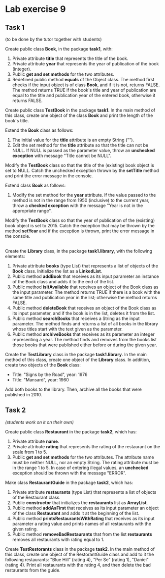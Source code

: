 # Lab exercise 9

## Task 1
(to be done by the tutor together with students)

Create public class **Book**, in the package **task1**, with:

1. Private attribute **title** that represents the title of the book.
2. Private attribute **year** that represents the year of publication of the book (integer).
3. Public **get and set methods** for the two attributes.
4. Redefined public method **equals** of the Object class. The method first checks if the input object is of class **Book**, and if it is not, returns FALSE. The method returns TRUE if the book's title and year of publication are equal to the title and publication year of the entered book, otherwise it returns FALSE.

Create public class **TestBook** in the package **task1**. In the main method of this class, create one object of the class **Book** and print the length of the book's title.

Extend the **Book** class as follows:

1. The initial value for the **title** attribute is an empty String ("").
2. Edit the set method for the **title** attribute so that the title can not be NULL. If NULL is passed as the parameter value, throw an **unchecked exception** with message "Title cannot be NULL".

Modify the **TestBook** class so that the title of the (existing) book object is set to NULL. Catch the unchecked exception thrown by the **setTitle** method and print the error message in the console.

Extend class **Book** as follows: 

1. Modify the set method for the **year** attribute. If the value passed to the method is not in the range from 1950 (inclusive) to the current year, throw a **checked exception** with the message "Year is not in the appropriate range".

Modify the **TestBook** class so that the year of publication of the (existing) book object is set to 2015. Catch the exception that may be thrown by the method **setYear** and if the exception is thrown, print the error message in the console.
<br><br>

Create the **Library** class, in the package **task1.library**, with the following elements:

1. Private attribute **books** (type List) that represents a list of objects of the **Book** class. Initialize the list as a **LinkedList**.
2. Public method **addBook** that receives as its input parameter an instance of the Book class and adds it to the end of the list.
3. Public method **isItAvailable** that receives an object of the Book class as the input parameter. The method returns TRUE if there is a book with the same title and publication year in the list; otherwise the method returns FALSE.
4. Public method **deleteBook** that receives an object of the Book class as its input parameter, and if the book is in the list, deletes it from the list.
5. Public method **searchBooks** that receives a String as the input parameter. The method finds and returns a list of all books in the library whose titles start with the text given as the parameter.
6. Public method **archiveBooks** that receives as its parameter an integer representing a year. The method finds and removes from the books list those books that were published either before or during the given year.

Create the **TestLibrary** class in the package **task1.library**. In the main method of this class, create one object of the **Library** class. In addition, create two objects of the **Book** class:
- Title: "Signs by the Road", year: 1976
- Title: "Mansard", year: 1960

Add both books to the library. Then, archive all the books that were published in 2010.


## Task 2
*(students work on it on their own)*

Create public class **Restaurant** in the package **task2**, which has:

1. Private attribute **name**.
2. Private attribute **rating** that represents the rating of the restaurant on the scale from 1 to 5.
3. Public **get and set methods** for the two attributes. The attribute name must be neither NULL, nor an empty String. The rating attribute must be in the range 1 to 5. In case of entering illegal values, an **unchecked** exception should be thrown with the message "ERROR".

Make class **RestaurantGuide** in the package **task2**, which has:
1. Private attribute **restaurants** (type List) that represents a list of objects of the Restaurant class.
2. Public **constructor** that initializes the **restaurants** list as **ArrayList**.
3. Public method **addAsFirst** that receives as its input parameter an object of the class **Restaurant** and adds it at the beginning of the list.
4. Public method **printsRestaurantsWithRating** that receives as its input parameter a rating value and prints names of all restaurants with the given rating.
5. Public method **removeBadRestaurants** that from the list **restaurants** removes all restaurants with rating equal to 1.

Create **TestRestorants** class in the package **task2**. In the main method of this class, create one object of the RestorantGuide class and add to it the following restaurants: "Blue Hill" (rating 4), "Per Se" (rating 1), "Daniel" (rating 4). Print all restaurants with the rating 4, and then delete the bad restaurants from the guide.